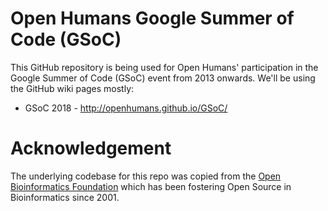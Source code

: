 Open Humans Google Summer of Code (GSoC)
================================

This GitHub repository is being used for Open Humans'
participation in the Google Summer of Code (GSoC) event from 2013 onwards. We'll
be using the GitHub wiki pages mostly:

 * GSoC 2018 - http://openhumans.github.io/GSoC/

 # Acknowledgement
 The underlying codebase for this repo was copied from the
 [Open Bioinformatics Foundation](https://github.com/obf/GSoC/) which has been
 fostering Open Source in Bioinformatics since 2001.
